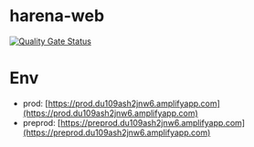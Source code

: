 # harena-web

[![Quality Gate Status](https://sonarcloud.io/api/project_badges/measure?project=HARENA-SONIC_harena-web&metric=alert_status)](https://sonarcloud.io/summary/new_code?id=HARENA-SONIC_harena-web)

# Env

- prod: [https://prod.du109ash2jnw6.amplifyapp.com](https://prod.du109ash2jnw6.amplifyapp.com)
- preprod: [https://preprod.du109ash2jnw6.amplifyapp.com](https://preprod.du109ash2jnw6.amplifyapp.com)
